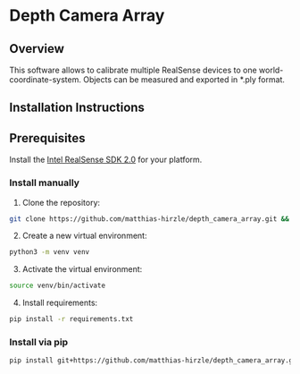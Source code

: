 # Depth Camera Array
## Overview
This software allows to calibrate multiple RealSense devices to one world-coordinate-system. Objects can be measured and 
exported in *.ply format.

## Installation Instructions
## Prerequisites
Install the [Intel RealSense SDK 2.0](https://dev.intelrealsense.com/docs/installation) for your platform.
### Install manually
1. Clone the repository:
```bash
git clone https://github.com/matthias-hirzle/depth_camera_array.git && cd depth_camera_array
```
2. Create a new virtual environment:
```bash
python3 -m venv venv
```
3. Activate the virtual environment:
```bash
source venv/bin/activate
```
4. Install requirements:
```bash
pip install -r requirements.txt
```

### Install via pip
```bash
pip install git+https://github.com/matthias-hirzle/depth_camera_array.git@master#egg=depth_camera_array
```
